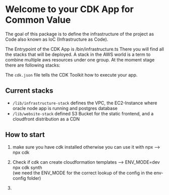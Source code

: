 # Welcome to your CDK App for Common Value 

The goal of this package is to define the infrastructure of the project as Code also known as IoC (Infrastructure as Code).

The Entrypoint of the CDK App is /bin/infrastructure.ts
There you will find all the stacks that will be deployed. A stack in the AWS world is a term to combine multiple aws resources under one group. 
At the moment stage there are following stacks:

The `cdk.json` file tells the CDK Toolkit how to execute your app.

## Current stacks

* `/lib/infrastructure-stack`   defines the VPC, the EC2-Instance where oracle node app is running and postgres database
* `/lib/website-stack`   defined S3 Bucket for the static frontend, and a cloudfront distribution as a CDN

## How to start
1) make sure you have cdk installed otherwise you can use it with npx --> npx cdk 

2) Check if cdk can create cloudformation templates --> ENV_MODE=dev npx cdk synth  
 (we need the ENV_MODE for the correct lookup of the config in the env-config folder)

3)




































